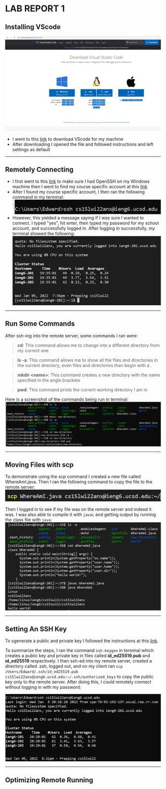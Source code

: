 # LAB REPORT 1

## Installing VScode

![Image](./images/vscodescreenshot.png)

- I went to this [link](https://code.visualstudio.com/download) to download VScode for my machine
- After downloading I opened the file and followed instructions and left settings as default

---

## Remotely Connecting
- I first went to this [link](https://docs.microsoft.com/en-us/windows-server/administration/openssh/openssh_install_firstuse) to make sure I had OpenSSH on my Windows machine then I went to find my course specific account at this [link](https://sdacs.ucsd.edu/~icc/index.php)
- After I found my course specific account, I then ran the following command in my terminal:
![Image](./images/remotecnnect.png)
- However, this yielded a message saying if I was sure I wanted to connect. I typed "yes", hit enter, then typed my password for my school account, and successfully logged in. After logging in successfully, my terminal showed the following:
![Image](./images/sshsuccess.png)

---

## Run Some Commands


After ssh-ing into the remote server, some commands I ran were:

> **cd**: This command allows me to change into a different directory from my current one

> **ls -a**: This command allows me to show all the files and directories in the current directory, even files and directories than begin with a .

> **mkdir &lt;name&gt;**: This command creates a new directory with the name specified in the angle brackets

> **pwd**: This command prints the current working directory I am in

Here is a screenshot of the commands being run in terminal:
![Image](./images/runningcmmnds.png)

---

## Moving Files with scp
To demonstrate using the scp command I created a new file called WhereAmI.java. Then I ran the following command to copy the file to the remote server: 
![Image](./images/scp-command.png)

Then I logged in to see if my file was on the remote server and indeed it was. I was also able to compile it with `javac` and getting output by running the class file with `java`:
![Image](./images/scp-success.png)

---

## Setting An SSH Key

To sgenerate a public and private key I followed the instructions at this [link](https://docs.microsoft.com/en-us/windows-server/administration/openssh/openssh_keymanagement#user-key-generation).

To summarize the steps, I ran the command `ssh-keygen` in terminal which creates a public key and private key in files called **id_ed25519.pub** and **id_ed25519** respectively. I then ssh-ed into my remote server, created a directory called .ssh, logged out, and on my client ran `scp /Users/Edward/.ssh/id_ed25519.pub cs15lwi22anx@ieng6.ucsd.edu:~/.ssh/authorized_keys` to copy the public key only to the remote server. After doing this, I could remotely connect without logging in with my password:

![Image](./images/sshnopassword.png)

---

## Optimizing Remote Running